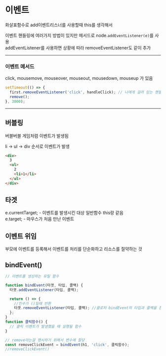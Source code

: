 # 이벤트

화살표함수로 add이벤트리스너를 사용할때 this를 생각해서

이벤트 핸들링에 여러가지 방법이 있지만 메서드로 node.`addEventListener(e)`를 사용  
addEventListener를 사용하면 상황에 따라 removeEventListener도 같이 추가

---

### 이벤트 메서드

click, mousemove, mouseover, mouseout, mousedown, mouseup 가 있음

```js
setTimeout(() => {
  first.removeEventListener('click', handleClick); // 나에게 걸려 있는 핸들러이기에 제거 이벤트는 함수를 호출해야한다.
  remove();
}, 3000);
```

---

## 버블링

버블버블 게임처럼 이벤트가 발생됨

li -> ul -> div 순서로 이벤트가 발생

```html
<div>
  3
  <ul>
    2
    <li>1</li>
  </ul>
</div>
```

## 타겟

e.currentTarget; - 이벤트를 발생시킨 대상 일반함수 this랑 같음  
e.target; - 마우스가 처음 만난 이벤트

## 이벤트 위임

부모에 이벤트를 등록해서 이벤트를 처리를 단순화하고 리소스를 절약하는 것

## bindEvent()

```js
// 이벤트를 생성하는 유틸 함수

function bindEvent(타겟, 타입, 콜백) {
  타겟.addEventListener(타입, 콜백);

  return () => {
    //인수가 ()일때 반환
    타겟.removeEventListener(타입, 콜백); //클로저 bindEvent의 타입과 콜백을 참조할 수 있고 변수에 할당해서 호출하면 인베트 제거 할 수 있음
  };
}
function 클릭함수() {
  // 클릭 이벤트가 발생했을 때 실행될 함수
}

// remove라는걸 명시하기 위해서 변수에 할당
const removeClickEvent = bindEvent(h1, 'click', 클릭함수);
//removeClickEvent()
```
